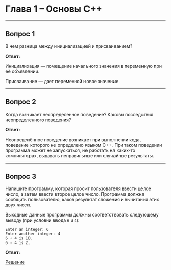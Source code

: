 # Глава 1 – Основы C++

___

## Вопрос 1

В чем разница между инициализацией и присваиванием?

__Ответ:__

Инициализация — помещение начального значения в переменную при её объявлении.

Присваивание — дает переменной новое значение.
___

## Вопрос 2

Когда возникает неопределенное поведение? Каковы последствия неопределенного поведения?

__Ответ:__

Неопределённое поведение возникает при выполнении кода, поведение которого не определено языком C++. При таком поведении программа может не запускаться, не работать на каких-то компиляторах, выдавать неправильные или случайные результаты.
___

## Вопрос 3

Напишите программу, которая просит пользователя ввести целое число, а затем ввести второе целое число. Программа должна сообщить пользователю, каков результат сложения и вычитания этих двух чисел.

Выходные данные программы должны соответствовать следующему выводу (при условии ввода `6` и `4`):

```text
Enter an integer: 6
Enter another integer: 4
6 + 4 is 10.
6 - 4 is 2.
```

__Ответ:__

[Решение](Вопрос_3/Вопрос_3.cpp)
